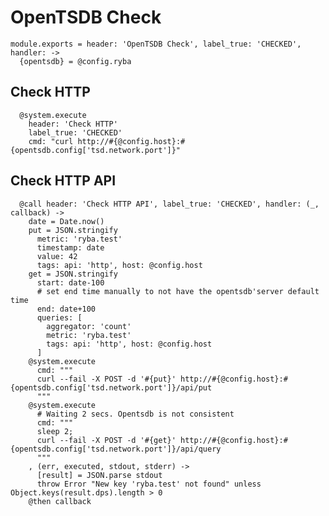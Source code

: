 
# OpenTSDB Check

    module.exports = header: 'OpenTSDB Check', label_true: 'CHECKED', handler: ->
      {opentsdb} = @config.ryba

## Check HTTP

      @system.execute 
        header: 'Check HTTP'
        label_true: 'CHECKED'
        cmd: "curl http://#{@config.host}:#{opentsdb.config['tsd.network.port']}"

## Check HTTP API

      @call header: 'Check HTTP API', label_true: 'CHECKED', handler: (_, callback) ->
        date = Date.now()
        put = JSON.stringify
          metric: 'ryba.test'
          timestamp: date
          value: 42
          tags: api: 'http', host: @config.host
        get = JSON.stringify
          start: date-100
          # set end time manually to not have the opentsdb'server default time
          end: date+100
          queries: [
            aggregator: 'count'
            metric: 'ryba.test'
            tags: api: 'http', host: @config.host
          ]
        @system.execute 
          cmd: """
          curl --fail -X POST -d '#{put}' http://#{@config.host}:#{opentsdb.config['tsd.network.port']}/api/put
          """
        @system.execute
          # Waiting 2 secs. Opentsdb is not consistent
          cmd: """
          sleep 2;
          curl --fail -X POST -d '#{get}' http://#{@config.host}:#{opentsdb.config['tsd.network.port']}/api/query
          """
        , (err, executed, stdout, stderr) ->
          [result] = JSON.parse stdout
          throw Error "New key 'ryba.test' not found" unless Object.keys(result.dps).length > 0
        @then callback
